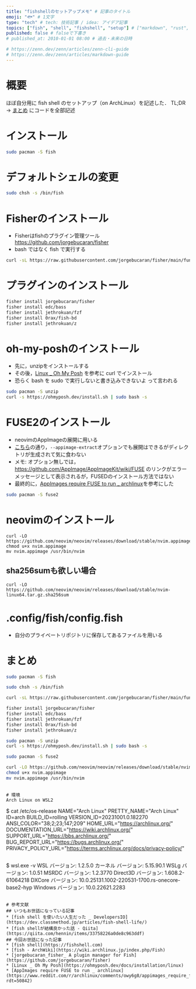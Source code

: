 ```yaml
---
title: "fishshellのセットアップメモ" # 記事のタイトル
emoji: "🐟" # 1文字
type: "tech" # tech: 技術記事 / idea: アイデア記事
topics: ["fish", "shell", "fishshell", "setup"] # ["markdown", "rust", "aws"]のように５つまで
published: false # falseで下書き
# published_at: 2010-01-01 08:00 # 過去・未来の日時

# https://zenn.dev/zenn/articles/zenn-cli-guide
# https://zenn.dev/zenn/articles/markdown-guide
---
```

# 概要
ほぼ自分用に fish shell のセットアップ（on ArchLinux）を記述した．
TL;DR → [まとめ](#まとめ) にコードを全部記述

# インストール
~~~sh
sudo pacman -S fish
~~~

# デフォルトシェルの変更
~~~sh
sudo chsh -s /bin/fish
~~~

# Fisherのインストール
* Fisherはfishのプラグイン管理ツール
https://github.com/jorgebucaran/fisher
* bash ではなく fish で実行する
~~~sh
curl -sL https://raw.githubusercontent.com/jorgebucaran/fisher/main/functions/fisher.fish | source && fisher install jorgebucaran/fisher
~~~

# プラグインのインストール
~~~sh
fisher install jorgebucaran/fisher
fisher install edc/bass
fisher install jethrokuan/fzf
fisher install 0rax/fish-bd
fisher install jethrokuan/z
~~~

# oh-my-poshのインストール
* 先に，unzipをインストールする
* その後，[Linux _ Oh My Posh](https://ohmyposh.dev/docs/installation/linux) を参考に curl でインストール
* 恐らく bash を sudo で実行しないと書き込みできないよ って言われる
~~~sh
sudo pacman -S unzip
curl -s https://ohmyposh.dev/install.sh | sudo bash -s
~~~

# FUSE2のインストール
* neovimのAppImageの展開に用いる
* [こちら](https://github.com/neovim/neovim/releases/tag/stable#:~:text=macos/bin/nvim-,Linux%20(x64),-AppImage)の通り，```--appimage-extract```オプションでも展開はできるがディレクトリが生成されて気に食わない
* メモ: オプション無しでは，https://github.com/AppImage/AppImageKit/wiki/FUSE のリンクがエラーメッセージとして表示されるが，FUSEDのインストール方法ではない
* 最終的に，[AppImages require FUSE to run _ archlinux](https://www.reddit.com/r/archlinux/comments/owy6g8/appimages_require_fuse_to_run/?rdt=50842)を参考にした
~~~sh
sudo pacman -S fuse2
~~~

# neovimのインストール
~~~
curl -LO https://github.com/neovim/neovim/releases/download/stable/nvim.appimage
chmod u+x nvim.appimage
mv nvim.appimage /usr/bin/nvim
~~~
## sha256sumも欲しい場合
~~~
curl -LO https://github.com/neovim/neovim/releases/download/stable/nvim-linux64.tar.gz.sha256sum
~~~

# .config/fish/config.fish
* 自分のプライベートリポジトリに保存してあるファイルを用いる

# まとめ
~~~sh
sudo pacman -S fish

sudo chsh -s /bin/fish

curl -sL https://raw.githubusercontent.com/jorgebucaran/fisher/main/functions/fisher.fish | source && fisher install jorgebucaran/fisher

fisher install jorgebucaran/fisher
fisher install edc/bass
fisher install jethrokuan/fzf
fisher install 0rax/fish-bd
fisher install jethrokuan/z

sudo pacman -S unzip
curl -s https://ohmyposh.dev/install.sh | sudo bash -s

sudo pacman -S fuse2

curl -LO https://github.com/neovim/neovim/releases/download/stable/nvim.appimage
chmod u+x nvim.appimage
mv nvim.appimage /usr/bin/nvim
~~~
~~~

# 環境
Arch Linux on WSL2
~~~
$ cat /etc/os-release
NAME="Arch Linux"
PRETTY_NAME="Arch Linux"
ID=arch
BUILD_ID=rolling
VERSION_ID=20231001.0.182270
ANSI_COLOR="38;2;23;147;209"
HOME_URL="https://archlinux.org/"
DOCUMENTATION_URL="https://wiki.archlinux.org/"
SUPPORT_URL="https://bbs.archlinux.org/"
BUG_REPORT_URL="https://bugs.archlinux.org/"
PRIVACY_POLICY_URL="https://terms.archlinux.org/docs/privacy-policy/"
~~~
~~~
$ wsl.exe -v
WSL バージョン: 1.2.5.0
カーネル バージョン: 5.15.90.1
WSLg バージョン: 1.0.51
MSRDC バージョン: 1.2.3770
Direct3D バージョン: 1.608.2-61064218
DXCore バージョン: 10.0.25131.1002-220531-1700.rs-onecore-base2-hyp
Windows バージョン: 10.0.22621.2283
~~~

# 参考文献
## いつもお世話になっている記事
* [fish shell を使いたい人生だった _ DevelopersIO](https://dev.classmethod.jp/articles/fish-shell-life/)
* [fish shellが結構良かった話 - Qiita](https://qiita.com/hennin/items/33758226a0de8c963ddf)
## 今回お世話になった記事
* [fish shell](https://fishshell.com)
* [fish - ArchWiki](https://wiki.archlinux.jp/index.php/Fish)
* [jorgebucaran_fisher_ A plugin manager for Fish](https://github.com/jorgebucaran/fisher)
* [Linux _ Oh My Posh](https://ohmyposh.dev/docs/installation/linux)
* [AppImages require FUSE to run _ archlinux](https://www.reddit.com/r/archlinux/comments/owy6g8/appimages_require_fuse_to_run/?rdt=50842)
